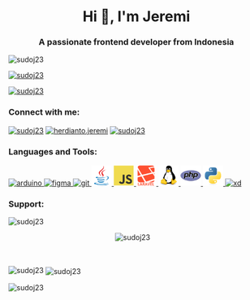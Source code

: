 <h1 align="center">Hi 👋, I'm Jeremi</h1>
<h3 align="center">A passionate frontend developer from Indonesia</h3>

<p align="left"> <img src="https://komarev.com/ghpvc/?username=sudoj23&label=Profile%20views&color=0e75b6&style=flat" alt="sudoj23" /> </p>

<p align="left"> <a href="https://github.com/ryo-ma/github-profile-trophy"><img src="https://github-profile-trophy.vercel.app/?username=sudoj23" alt="sudoj23" /></a> </p>

<p align="left"> <a href="https://twitter.com/sudoj23" target="blank"><img src="https://img.shields.io/twitter/follow/sudoj23?logo=twitter&style=for-the-badge" alt="sudoj23" /></a> </p>

<h3 align="left">Connect with me:</h3>
<p align="left">
<a href="https://twitter.com/sudoj23" target="blank"><img align="center" src="https://cdn.jsdelivr.net/npm/simple-icons@3.0.1/icons/twitter.svg" alt="sudoj23" height="30" width="40" /></a>
<a href="https://linkedin.com/in/herdianto.jeremi" target="blank"><img align="center" src="https://cdn.jsdelivr.net/npm/simple-icons@3.0.1/icons/linkedin.svg" alt="herdianto.jeremi" height="30" width="40" /></a>
<a href="https://instagram.com/sudoj23" target="blank"><img align="center" src="https://cdn.jsdelivr.net/npm/simple-icons@3.0.1/icons/instagram.svg" alt="sudoj23" height="30" width="40" /></a>
</p>

<h3 align="left">Languages and Tools:</h3>
<p align="left"> <a href="https://www.arduino.cc/" target="_blank"> <img src="https://cdn.worldvectorlogo.com/logos/arduino-1.svg" alt="arduino" width="40" height="40"/> </a> <a href="https://www.figma.com/" target="_blank"> <img src="https://www.vectorlogo.zone/logos/figma/figma-icon.svg" alt="figma" width="40" height="40"/> </a> <a href="https://git-scm.com/" target="_blank"> <img src="https://www.vectorlogo.zone/logos/git-scm/git-scm-icon.svg" alt="git" width="40" height="40"/> </a> <a href="https://www.java.com" target="_blank"> <img src="https://raw.githubusercontent.com/devicons/devicon/master/icons/java/java-original.svg" alt="java" width="40" height="40"/> </a> <a href="https://developer.mozilla.org/en-US/docs/Web/JavaScript" target="_blank"> <img src="https://raw.githubusercontent.com/devicons/devicon/master/icons/javascript/javascript-original.svg" alt="javascript" width="40" height="40"/> </a> <a href="https://laravel.com/" target="_blank"> <img src="https://raw.githubusercontent.com/devicons/devicon/master/icons/laravel/laravel-plain-wordmark.svg" alt="laravel" width="40" height="40"/> </a> <a href="https://www.linux.org/" target="_blank"> <img src="https://raw.githubusercontent.com/devicons/devicon/master/icons/linux/linux-original.svg" alt="linux" width="40" height="40"/> </a> <a href="https://www.php.net" target="_blank"> <img src="https://raw.githubusercontent.com/devicons/devicon/master/icons/php/php-original.svg" alt="php" width="40" height="40"/> </a> <a href="https://www.python.org" target="_blank"> <img src="https://raw.githubusercontent.com/devicons/devicon/master/icons/python/python-original.svg" alt="python" width="40" height="40"/> </a> <a href="https://www.adobe.com/products/xd.html" target="_blank"> <img src="https://cdn.worldvectorlogo.com/logos/adobe-xd.svg" alt="xd" width="40" height="40"/> </a> </p>

<h3 align="left">Support:</h3>
<p><a href="https://www.buymeacoffee.com/sudoj23"> <img align="left" src="https://cdn.buymeacoffee.com/buttons/v2/default-yellow.png" height="50" width="210" alt="sudoj23" /></a></p><br>
<p><a href="https://ko-fi.com/A0A528TXG"> <img align="left" src="https://www.ko-fi.com/img/githubbutton_sm.svg" height="50" width="210" alt="sudoj23" /></a></p>
<br><br><br>
<p><img align="left" src="https://github-readme-stats.vercel.app/api/top-langs?username=sudoj23&show_icons=true&locale=en&layout=compact" alt="sudoj23" /></p>

<p>&nbsp;<img align="center" src="https://github-readme-stats.vercel.app/api?username=sudoj23&show_icons=true&locale=en" alt="sudoj23" /></p>

<p><img align="center" src="https://github-readme-streak-stats.herokuapp.com/?user=sudoj23&" alt="sudoj23" /></p>
